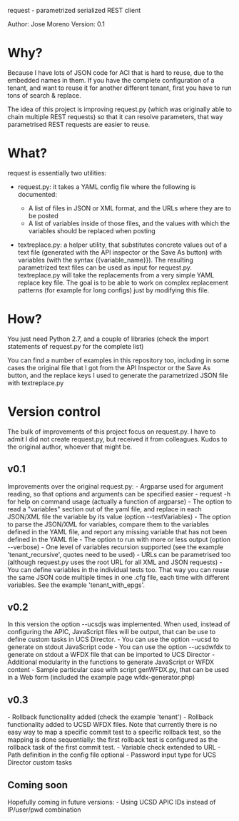 request - parametrized serialized REST client

Author: Jose Moreno
Version: 0.1

<h1>Why?</h1>

Because I have lots of JSON code for ACI that is hard to reuse, due to the embedded names in them. 
If you have the complete configuration of a tenant, and want to reuse it for another different tenant, 
first you have to run tons of search & replace.

The idea of this project is improving request.py (which was originally able to chain
multiple REST requests) so that it can resolve parameters, that way parametrised REST
requests are easier to reuse.

<h1>What?</h1>

request is essentially two utilities:
- request.py: it takes a YAML config file where the following is documented:
  * A list of files in JSON or XML format, and the URLs where they are to be posted
  * A list of variables inside of those files, and the values with which the variables should be replaced when posting

- textreplace.py: a helper utility, that substitutes concrete values out of a text file (generated with the API inspector 
or the Save As button) with variables (with the syntax {{variable_name}}). The resulting parametrized text files can be used as input for request.py. textreplace.py will take the replacements from a very simple YAML replace key file. The goal is to be able to work on complex replacement patterns (for example for long configs) just by modifying this file.

<h1>How?</h1>
You just need Python 2.7, and a couple of libraries (check the import statements of request.py for the complete list)

You can find a number of examples in this repository too, including in some cases the original file that I got from 
the API Inspector or the Save As button, and the replace keys I used to generate the parametrized JSON file with textreplace.py

<h1>Version control</h1>

The bulk of improvements of this project focus on request.py. I have to admit I did not create request.py, 
but received it from colleagues. Kudos to the original author, whoever that might be.

<h2>v0.1</h2>
Improvements over the original request.py:
- Argparse used for argument reading, so that options and arguments can be specified easier
- request -h for help on command usage (actually a function of argparse)
- The option to read a "variables" section out of the yaml file, and replace in each JSON/XML file the variable by its value (option --testVariables)
- The option to parse the JSON/XML for variables, compare them to the variables defined in the YAML file, and report any missing variable that has not been defined in the YAML file
- The option to run with more or less output (option --verbose)
- One level of variables recursion supported (see the example 'tenant_recursive', quotes need to be used)
- URLs can be parametrised too (although request.py uses the root URL for all XML and JSON requests)
- You can define variables in the individual tests too. That way you can reuse the same JSON code multiple times in one
   .cfg file, each time with different variables. See the example 'tenant_with_epgs'.
   
<h2>v0.2</h2>
In this version the option --ucsdjs was implemented. When used, instead of configuring the APIC, JavaScript files will be 
output, that can be use to define custom tasks in UCS Director.
- You can use the option --ucsd to generate on stdout JavaScript code
- You can use the option --ucsdwfdx to generate on stdout a WFDX file that can be imported to UCS Director
- Additional modularity in the functions to generate JavaScript or WFDX content
- Sample particular case with script genWFDX.py, that can be used in a Web form (included the example page wfdx-generator.php)

<h2>v0.3</h2>
- Rollback functionality added (check the example 'tenant')
- Rollback functionality added to UCSD WFDX files. Note that currently there is no easy
  way to map a specific commit test to a specific rollback test, so the mapping is done
  sequentially: the first rollback test is configured as the rollback task of the first
  commit test.
- Variable check extended to URL
- Path definition in the config file optional
- Password input type for UCS Director custom tasks

<h2>Coming soon</h2>
Hopefully coming in future versions:
- Using UCSD APIC IDs instead of IP/user/pwd combination